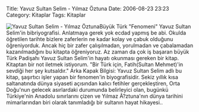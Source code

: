 Title: Yavuz Sultan Selim - Yılmaz Öztuna
Date: 2006-08-23 23:23
Category: Kitaplar
Tags: Kitaplar

![Yavuz Sultan Selim - Yılmaz Öztuna][]Büyük Türk "Fenomeni" Yavuz
Sultan Selim'in bibriyografisi. Anlatmaya gerek yok ecdad yapmış be
abi.<!--more--> Okulda öğretilen tarihte bizlere zaferlerin ne kadar
kolay ve çabuk olduğunu öğreniyorduk. Ancak hiç bir zafer çalışılmadan,
yorulmadan ve çabalamadan kazanılmadığını bu kitapta öğreniyoruz. Az
zaman da çok iş başaran büyük Türk Padişahı Yavuz Sultan Selim'in hayatı
okunması gereken bir kitap. Kitaptan bir not iletmek istiyorum. "Bir
Türk için, Fatih(Sultan Mehmet)'in sevdiği her şey kutsaldır." Arka
Kapak Bilgisi: Yavuz Sultan Selim adlı bu kitap, şaşırtıcı işler yapan
bir fenomen'in biyografisidir. Sekiz yıllık kısa saltanatında dünya
siyaseti açısından kalıcı fetihler gerçekleştiren, Orta Doğu'nun gelecek
asırlardaki durumunda belirleyici olan, bugünkü Türkiye'nin Anadolu
sınırlarını çizen ve Yılmaz Ã?ztuna'nın dünya tarihini mimarlarından
biri olarak tanımladığı bir sultanın hayat hikayesi..

  [Yavuz Sultan Selim - Yılmaz Öztuna]: http://www.fatihhayrioglu.com/wp-content/yavuz_sultan_selim.thumbnail.gif

